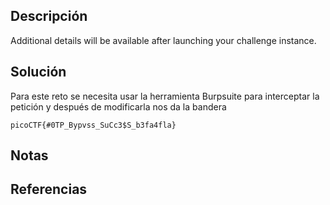 ## Descripción
Additional details will be available after launching your challenge instance.
## Solución
Para este reto se necesita usar la herramienta Burpsuite para interceptar la petición y después de modificarla nos da la bandera

`picoCTF{#0TP_Bypvss_SuCc3$S_b3fa4fla}`
## Notas
## Referencias